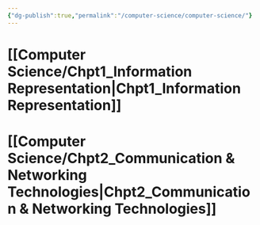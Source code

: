```yaml
---
{"dg-publish":true,"permalink":"/computer-science/computer-science/"}
---
```



# [[Computer Science/Chpt1_Information Representation\|Chpt1_Information Representation]]

# [[Computer Science/Chpt2_Communication & Networking Technologies\|Chpt2_Communication & Networking Technologies]]
